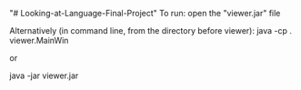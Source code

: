 "# Looking-at-Language-Final-Project" 
To run: open the "viewer.jar" file

Alternatively (in command line, from the directory before viewer):
java -cp . viewer.MainWin

or

java -jar viewer.jar
